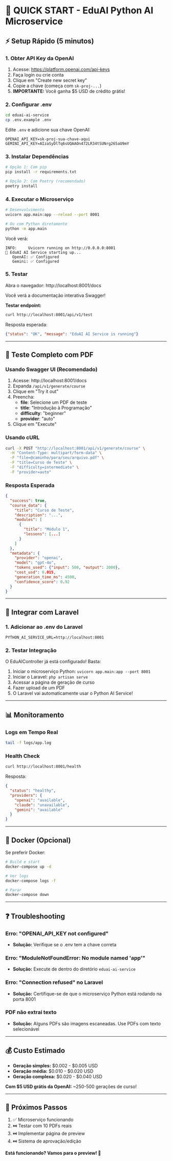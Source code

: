 # 🚀 QUICK START - EduAI Python AI Microservice

## ⚡ Setup Rápido (5 minutos)

### 1. Obter API Key da OpenAI

1. Acesse: https://platform.openai.com/api-keys
2. Faça login ou crie conta
3. Clique em "Create new secret key"
4. Copie a chave (começa com `sk-proj-...`)
5. **IMPORTANTE:** Você ganha $5 USD de crédito grátis!

### 2. Configurar .env

```bash
cd eduai-ai-service
cp .env.example .env
```

Edite `.env` e adicione sua chave OpenAI:
```env
OPENAI_API_KEY=sk-proj-sua-chave-aqui
GEMINI_API_KEY=AIzaSyDlTq6sUQAAOn472LR34tSUNrg265aU9mY
```

### 3. Instalar Dependências

```bash
# Opção 1: Com pip
pip install -r requirements.txt

# Opção 2: Com Poetry (recomendado)
poetry install
```

### 4. Executar o Microserviço

```bash
# Desenvolvimento
uvicorn app.main:app --reload --port 8001

# Ou com Python diretamente
python -m app.main
```

Você verá:
```
INFO:     Uvicorn running on http://0.0.0.0:8001
🚀 EduAI AI Service starting up...
   OpenAI: ✅ Configured
   Gemini: ✅ Configured
```

### 5. Testar

Abra o navegador: http://localhost:8001/docs

Você verá a documentação interativa Swagger!

**Testar endpoint:**
```bash
curl http://localhost:8001/api/v1/test
```

Resposta esperada:
```json
{"status": "OK", "message": "EduAI AI Service is running"}
```

---

## 🧪 Teste Completo com PDF

### Usando Swagger UI (Recomendado)

1. Acesse: http://localhost:8001/docs
2. Expanda `/api/v1/generate/course`
3. Clique em "Try it out"
4. Preencha:
   - **file**: Selecione um PDF de teste
   - **title**: "Introdução à Programação"
   - **difficulty**: "beginner"
   - **provider**: "auto"
5. Clique em "Execute"

### Usando cURL

```bash
curl -X POST "http://localhost:8001/api/v1/generate/course" \
  -H "Content-Type: multipart/form-data" \
  -F "file=@caminho/para/seu/arquivo.pdf" \
  -F "title=Curso de Teste" \
  -F "difficulty=intermediate" \
  -F "provider=auto"
```

### Resposta Esperada

```json
{
  "success": true,
  "course_data": {
    "title": "Curso de Teste",
    "description": "...",
    "modules": [
      {
        "title": "Módulo 1",
        "lessons": [...]
      }
    ]
  },
  "metadata": {
    "provider": "openai",
    "model": "gpt-4o",
    "tokens_used": {"input": 500, "output": 2000},
    "cost_usd": 0.015,
    "generation_time_ms": 4500,
    "confidence_score": 0.92
  }
}
```

---

## 🔗 Integrar com Laravel

### 1. Adicionar ao .env do Laravel

```env
PYTHON_AI_SERVICE_URL=http://localhost:8001
```

### 2. Testar Integração

O EduAIController já está configurado! Basta:

1. Iniciar o microserviço Python: `uvicorn app.main:app --port 8001`
2. Iniciar o Laravel: `php artisan serve`
3. Acessar a página de geração de curso
4. Fazer upload de um PDF
5. O Laravel vai automaticamente usar o Python AI Service!

---

## 📊 Monitoramento

### Logs em Tempo Real

```bash
tail -f logs/app.log
```

### Health Check

```bash
curl http://localhost:8001/health
```

Resposta:
```json
{
  "status": "healthy",
  "providers": {
    "openai": "available",
    "claude": "unavailable",
    "gemini": "available"
  }
}
```

---

## 🐳 Docker (Opcional)

Se preferir Docker:

```bash
# Build e start
docker-compose up -d

# Ver logs
docker-compose logs -f

# Parar
docker-compose down
```

---

## ❓ Troubleshooting

### Erro: "OPENAI_API_KEY not configured"
- **Solução:** Verifique se o .env tem a chave correta

### Erro: "ModuleNotFoundError: No module named 'app'"
- **Solução:** Execute de dentro do diretório `eduai-ai-service`

### Erro: "Connection refused" no Laravel
- **Solução:** Certifique-se de que o microserviço Python está rodando na porta 8001

### PDF não extrai texto
- **Solução:** Alguns PDFs são imagens escaneadas. Use PDFs com texto selecionável

---

## 💰 Custo Estimado

- **Geração simples:** $0.002 - $0.005 USD
- **Geração média:** $0.010 - $0.020 USD
- **Geração complexa:** $0.020 - $0.040 USD

**Com $5 USD grátis da OpenAI:** ~250-500 gerações de curso!

---

## 🎯 Próximos Passos

1. ✅ Microserviço funcionando
2. ⏭️ Testar com 10 PDFs reais
3. ⏭️ Implementar página de preview
4. ⏭️ Sistema de aprovação/edição

**Está funcionando? Vamos para o preview! 🚀**
